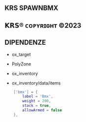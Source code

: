## KRS SPAWNBMX

## 𝗞𝗥𝗦® ᴄᴏᴘʏʀɪɢʜᴛ ©2023

## DIPENDENZE

* ox_target
* PolyZone
* ox_inventory

* ox_inventory/data/items
```Lua
    ['bmx'] = {
        label = 'Bmx',
        weight = 200,
        stack = true,
        allowArmed = false
    },
